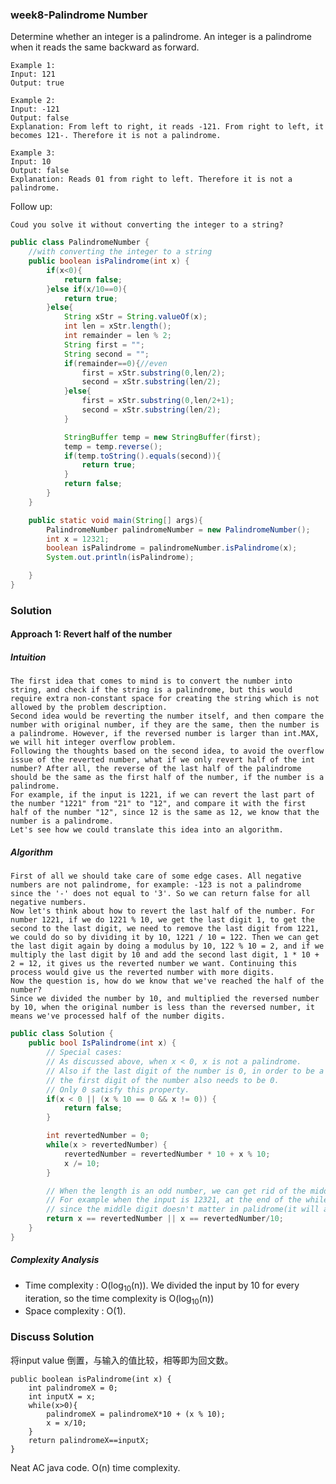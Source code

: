 ### week8-Palindrome Number
Determine whether an integer is a palindrome. An integer is a palindrome when it reads the same backward as forward.
    
    Example 1:
    Input: 121
    Output: true
    
    Example 2:
    Input: -121
    Output: false
    Explanation: From left to right, it reads -121. From right to left, it becomes 121-. Therefore it is not a palindrome.
    
    Example 3:
    Input: 10
    Output: false
    Explanation: Reads 01 from right to left. Therefore it is not a palindrome.

Follow up:

    Coud you solve it without converting the integer to a string?
    
```Java
public class PalindromeNumber {
    //with converting the integer to a string
    public boolean isPalindrome(int x) {
        if(x<0){
            return false;
        }else if(x/10==0){
            return true;
        }else{
            String xStr = String.valueOf(x);
            int len = xStr.length();
            int remainder = len % 2;
            String first = "";
            String second = "";
            if(remainder==0){//even
                first = xStr.substring(0,len/2);
                second = xStr.substring(len/2);
            }else{
                first = xStr.substring(0,len/2+1);
                second = xStr.substring(len/2);
            }

            StringBuffer temp = new StringBuffer(first);
            temp = temp.reverse();
            if(temp.toString().equals(second)){
                return true;
            }
            return false;
        }
    }

    public static void main(String[] args){
        PalindromeNumber palindromeNumber = new PalindromeNumber();
        int x = 12321;
        boolean isPalindrome = palindromeNumber.isPalindrome(x);
        System.out.println(isPalindrome);

    }
}
```

### Solution
#### Approach 1: Revert half of the number
##### Intuition
    The first idea that comes to mind is to convert the number into string, and check if the string is a palindrome, but this would require extra non-constant space for creating the string which is not allowed by the problem description.
    Second idea would be reverting the number itself, and then compare the number with original number, if they are the same, then the number is a palindrome. However, if the reversed number is larger than int.MAX, we will hit integer overflow problem.
    Following the thoughts based on the second idea, to avoid the overflow issue of the reverted number, what if we only revert half of the int number? After all, the reverse of the last half of the palindrome should be the same as the first half of the number, if the number is a palindrome.
    For example, if the input is 1221, if we can revert the last part of the number "1221" from "21" to "12", and compare it with the first half of the number "12", since 12 is the same as 12, we know that the number is a palindrome.
    Let's see how we could translate this idea into an algorithm.
##### Algorithm
    First of all we should take care of some edge cases. All negative numbers are not palindrome, for example: -123 is not a palindrome since the '-' does not equal to '3'. So we can return false for all negative numbers.
    Now let's think about how to revert the last half of the number. For number 1221, if we do 1221 % 10, we get the last digit 1, to get the second to the last digit, we need to remove the last digit from 1221, we could do so by dividing it by 10, 1221 / 10 = 122. Then we can get the last digit again by doing a modulus by 10, 122 % 10 = 2, and if we multiply the last digit by 10 and add the second last digit, 1 * 10 + 2 = 12, it gives us the reverted number we want. Continuing this process would give us the reverted number with more digits.
    Now the question is, how do we know that we've reached the half of the number?
    Since we divided the number by 10, and multiplied the reversed number by 10, when the original number is less than the reversed number, it means we've processed half of the number digits.
    
```C#
public class Solution {
    public bool IsPalindrome(int x) {
        // Special cases:
        // As discussed above, when x < 0, x is not a palindrome.
        // Also if the last digit of the number is 0, in order to be a palindrome,
        // the first digit of the number also needs to be 0.
        // Only 0 satisfy this property.
        if(x < 0 || (x % 10 == 0 && x != 0)) {
            return false;
        }

        int revertedNumber = 0;
        while(x > revertedNumber) {
            revertedNumber = revertedNumber * 10 + x % 10;
            x /= 10;
        }

        // When the length is an odd number, we can get rid of the middle digit by revertedNumber/10
        // For example when the input is 12321, at the end of the while loop we get x = 12, revertedNumber = 123,
        // since the middle digit doesn't matter in palidrome(it will always equal to itself), we can simply get rid of it.
        return x == revertedNumber || x == revertedNumber/10;
    }
}
```  
##### Complexity Analysis
* Time complexity : O(log<sub>10</sub>(n)). We divided the input by 10 for every iteration, so the time complexity is O(log<sub>10</sub>(n))
* Space complexity : O(1).

### Discuss Solution
将input value 倒置，与输入的值比较，相等即为回文数。
```text
public boolean isPalindrome(int x) {
    int palindromeX = 0;
    int inputX = x;
    while(x>0){
        palindromeX = palindromeX*10 + (x % 10);
        x = x/10;
    }
    return palindromeX==inputX;	
}
```
Neat AC java code. O(n) time complexity.